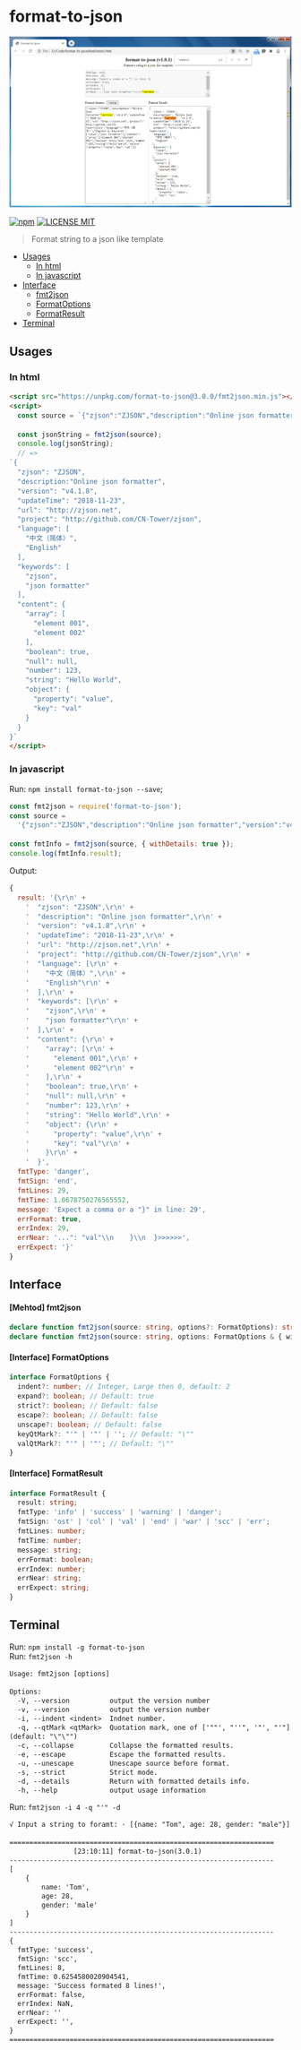 # format-to-json

<p align="center">
  <a href="https://unpkg.com/format-to-json@2.1.1/index.html">
    <img src="https://github.com/CN-Tower/format-to-json/blob/master/images/format_html.png?raw=true">
  </a>
</p>

[![npm](https://img.shields.io/npm/v/format-to-json.svg)](https://www.npmjs.com/package/format-to-json)
[![LICENSE MIT](https://img.shields.io/npm/l/format-to-json.svg)](https://github.com/CN-Tower/format-to-json/blob/master/LICENSE)

> Format string to a json like template

- [Usages](#Usages)
  - [In html](#in-html)
  - [In javascript](#in-javascript)
- [Interface](#Interface)
  - [fmt2json](#mehtod-fmt2json)
  - [FormatOptions](#interface-formatoptions)
  - [FormatResult](#interface-formatresult)
- [Terminal](#Terminal)

## Usages

### In html

```html
<script src="https://unpkg.com/format-to-json@3.0.0/fmt2json.min.js"></script>
<script>
  const source = `{"zjson":"ZJSON","description":"Online json formatter","version":"v4.1.8","updateTime":"2018-11-23","url":"http://zjson.net","project":"http://github.com/CN-Tower/zjson","language":["中文（简体）","English"],"keywords":["zjson","json formatter"],"content":{"array":["element 001","element 002"],"boolean":true,"null":null,"number":123,"string":"Hello World","object":{"property":"value","key":"val"}}}`;

  const jsonString = fmt2json(source);
  console.log(jsonString);
  // =>
`{
  "zjson": "ZJSON",
  "description:"Online json formatter",
  "version": "v4.1.8",
  "updateTime": "2018-11-23",
  "url": "http://zjson.net",
  "project": "http://github.com/CN-Tower/zjson",
  "language": [
    "中文（简体）",
    "English"
  ],
  "keywords": [
    "zjson",
    "json formatter"
  ],
  "content": {
    "array": [
      "element 001",
      "element 002"
    ],
    "boolean": true,
    "null": null,
    "number": 123,
    "string": "Hello World",
    "object": {
      "property": "value",
      "key": "val"
    }
  }
}`
</script>
```

### In javascript

Run: `npm install format-to-json --save`;

```javascript
const fmt2json = require('format-to-json');
const source =
  '{"zjson":"ZJSON","description":"Online json formatter","version":"v4.1.8","updateTime":"2018-11-23","url":"http://zjson.net","project":"http://github.com/CN-Tower/zjson","language":["中文（简体）","English"],"keywords":["zjson","json formatter"],"content":{"array":["element 001","element 002"],"boolean":true,"null":null,"number":123,"string":"Hello World","object":{"property":"value","key":"val"}}}';

const fmtInfo = fmt2json(source, { withDetails: true });
console.log(fmtInfo.result);
```

Output:

```js
{
  result: '{\r\n' +
    '  "zjson": "ZJSON",\r\n' +
    '  "description": "Online json formatter",\r\n' +
    '  "version": "v4.1.8",\r\n' +
    '  "updateTime": "2018-11-23",\r\n' +
    '  "url": "http://zjson.net",\r\n' +
    '  "project": "http://github.com/CN-Tower/zjson",\r\n' +
    '  "language": [\r\n' +
    '    "中文（简体）",\r\n' +
    '    "English"\r\n' +
    '  ],\r\n' +
    '  "keywords": [\r\n' +
    '    "zjson",\r\n' +
    '    "json formatter"\r\n' +
    '  ],\r\n' +
    '  "content": {\r\n' +
    '    "array": [\r\n' +
    '      "element 001",\r\n' +
    '      "element 002"\r\n' +
    '    ],\r\n' +
    '    "boolean": true,\r\n' +
    '    "null": null,\r\n' +
    '    "number": 123,\r\n' +
    '    "string": "Hello World",\r\n' +
    '    "object": {\r\n' +
    '      "property": "value",\r\n' +
    '      "key": "val"\r\n' +
    '    }\r\n' +
    '  }',
  fmtType: 'danger',
  fmtSign: 'end',
  fmtLines: 29,
  fmtTime: 1.0678750276565552,
  message: 'Expect a comma or a "}" in line: 29',
  errFormat: true,
  errIndex: 29,
  errNear: '...": "val"\\n    }\\n  }>>>>>>',
  errExpect: '}'
}
```

## Interface

#### [Mehtod] fmt2json

```typescript
declare function fmt2json(source: string, options?: FormatOptions): string;
declare function fmt2json(source: string, options: FormatOptions & { withDetails: true }): FormatResult;
```

#### [Interface] FormatOptions

```typescript
interface FormatOptions {
  indent?: number; // Integer, Large then 0, default: 2
  expand?: boolean; // Default: true
  strict?: boolean; // Default: false
  escape?: boolean; // Default: false
  unscape?: boolean; // Default: false
  keyQtMark?: "'" | '"' | ''; // Default: "\""
  valQtMark?: "'" | '"'; // Default: "\""
}
```

#### [Interface] FormatResult

```typescript
interface FormatResult {
  result: string;
  fmtType: 'info' | 'success' | 'warning' | 'danger';
  fmtSign: 'ost' | 'col' | 'val' | 'end' | 'war' | 'scc' | 'err';
  fmtLines: number;
  fmtTime: number;
  message: string;
  errFormat: boolean;
  errIndex: number;
  errNear: string;
  errExpect: string;
}
```

## Terminal
Run: `npm install -g format-to-json`  
Run: `fmt2json -h`

```terminal
Usage: fmt2json [options]

Options:
  -V, --version          output the version number
  -v, --version          output the version number
  -i, --indent <indent>  Indnet number.
  -q, --qtMark <qtMark>  Quotation mark, one of ['""', "''", '"', "'"] (default: "\"\"")
  -c, --collapse         Collapse the formatted results.
  -e, --escape           Escape the formatted results.
  -u, --unescape         Unescape source before format.
  -s, --strict           Strict mode.
  -d, --details          Return with formatted details info.
  -h, --help             output usage information
```

Run: `fmt2json -i 4 -q "'" -d`

```terminal
√ Input a string to foramt: · [{name: "Tom", age: 28, gender: "male"}]

==================================================================
                [23:10:11] format-to-json(3.0.1)
------------------------------------------------------------------
[
    {
        name: 'Tom',
        age: 28,
        gender: 'male'
    }
]
------------------------------------------------------------------
{
  fmtType: 'success',
  fmtSign: 'scc',
  fmtLines: 8,
  fmtTime: 0.6254580020904541,
  message: 'Success formated 8 lines!',
  errFormat: false,
  errIndex: NaN,
  errNear: ''
  errExpect: '',
}
==================================================================
```
